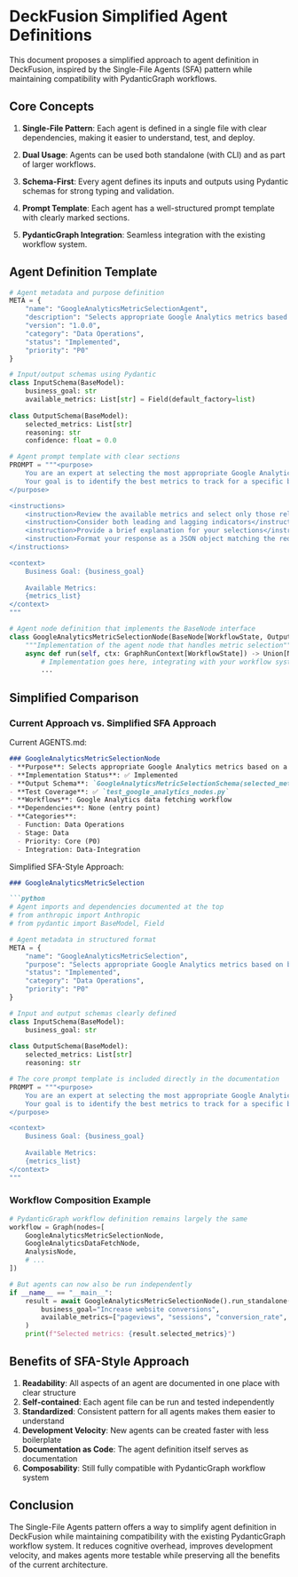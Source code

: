 # DeckFusion Simplified Agent Definitions

This document proposes a simplified approach to agent definition in DeckFusion, inspired by the Single-File Agents (SFA) pattern while maintaining compatibility with PydanticGraph workflows.

## Core Concepts

1. **Single-File Pattern**: Each agent is defined in a single file with clear dependencies, making it easier to understand, test, and deploy.

2. **Dual Usage**: Agents can be used both standalone (with CLI) and as part of larger workflows.

3. **Schema-First**: Every agent defines its inputs and outputs using Pydantic schemas for strong typing and validation.

4. **Prompt Template**: Each agent has a well-structured prompt template with clearly marked sections.

5. **PydanticGraph Integration**: Seamless integration with the existing workflow system.

## Agent Definition Template

```python
# Agent metadata and purpose definition
META = {
    "name": "GoogleAnalyticsMetricSelectionAgent",
    "description": "Selects appropriate Google Analytics metrics based on business goals",
    "version": "1.0.0",
    "category": "Data Operations",
    "status": "Implemented",
    "priority": "P0"
}

# Input/output schemas using Pydantic
class InputSchema(BaseModel):
    business_goal: str
    available_metrics: List[str] = Field(default_factory=list)
    
class OutputSchema(BaseModel):
    selected_metrics: List[str]
    reasoning: str
    confidence: float = 0.0

# Agent prompt template with clear sections
PROMPT = """<purpose>
    You are an expert at selecting the most appropriate Google Analytics metrics.
    Your goal is to identify the best metrics to track for a specific business objective.
</purpose>

<instructions>
    <instruction>Review the available metrics and select only those relevant to the business goal</instruction>
    <instruction>Consider both leading and lagging indicators</instruction>
    <instruction>Provide a brief explanation for your selections</instruction>
    <instruction>Format your response as a JSON object matching the requested schema</instruction>
</instructions>

<context>
    Business Goal: {business_goal}
    
    Available Metrics:
    {metrics_list}
</context>
"""

# Agent node definition that implements the BaseNode interface
class GoogleAnalyticsMetricSelectionNode(BaseNode[WorkflowState, OutputSchema]):
    """Implementation of the agent node that handles metric selection"""
    async def run(self, ctx: GraphRunContext[WorkflowState]) -> Union[NextNode, End[OutputSchema]]:
        # Implementation goes here, integrating with your workflow system
        ...
```

## Simplified Comparison

### Current Approach vs. Simplified SFA Approach

Current AGENTS.md:
```markdown
### GoogleAnalyticsMetricSelectionNode
- **Purpose**: Selects appropriate Google Analytics metrics based on a business goal
- **Implementation Status**: ✅ Implemented
- **Output Schema**: `GoogleAnalyticsMetricSelectionSchema(selected_metrics: list[str])`
- **Test Coverage**: ✅ `test_google_analytics_nodes.py`
- **Workflows**: Google Analytics data fetching workflow
- **Dependencies**: None (entry point)
- **Categories**: 
  - Function: Data Operations
  - Stage: Data
  - Priority: Core (P0)
  - Integration: Data-Integration
```

Simplified SFA-Style Approach:
```markdown
### GoogleAnalyticsMetricSelection

```python
# Agent imports and dependencies documented at the top
# from anthropic import Anthropic
# from pydantic import BaseModel, Field

# Agent metadata in structured format
META = {
    "name": "GoogleAnalyticsMetricSelection",
    "purpose": "Selects appropriate Google Analytics metrics based on business goals",
    "status": "Implemented",
    "category": "Data Operations",
    "priority": "P0"
}

# Input and output schemas clearly defined
class InputSchema(BaseModel):
    business_goal: str
    
class OutputSchema(BaseModel):
    selected_metrics: List[str]
    reasoning: str

# The core prompt template is included directly in the documentation
PROMPT = """<purpose>
    You are an expert at selecting the most appropriate Google Analytics metrics.
    Your goal is to identify the best metrics to track for a specific business objective.
</purpose>

<context>
    Business Goal: {business_goal}
    
    Available Metrics:
    {metrics_list}
</context>
"""
```

### Workflow Composition Example

```python
# PydanticGraph workflow definition remains largely the same
workflow = Graph(nodes=[
    GoogleAnalyticsMetricSelectionNode,
    GoogleAnalyticsDataFetchNode,
    AnalysisNode,
    # ...
])

# But agents can now also be run independently
if __name__ == "__main__":
    result = await GoogleAnalyticsMetricSelectionNode().run_standalone(
        business_goal="Increase website conversions",
        available_metrics=["pageviews", "sessions", "conversion_rate", "bounce_rate"]
    )
    print(f"Selected metrics: {result.selected_metrics}")
```

## Benefits of SFA-Style Approach

1. **Readability**: All aspects of an agent are documented in one place with clear structure
2. **Self-contained**: Each agent file can be run and tested independently
3. **Standardized**: Consistent pattern for all agents makes them easier to understand
4. **Development Velocity**: New agents can be created faster with less boilerplate
5. **Documentation as Code**: The agent definition itself serves as documentation
6. **Composability**: Still fully compatible with PydanticGraph workflow system

## Conclusion

The Single-File Agents pattern offers a way to simplify agent definition in DeckFusion while maintaining compatibility with the existing PydanticGraph workflow system. It reduces cognitive overhead, improves development velocity, and makes agents more testable while preserving all the benefits of the current architecture.